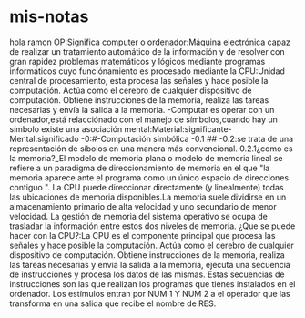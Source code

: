 # mis-notas
hola ramon
OP:Significa computer o ordenador:Máquina electrónica capaz de realizar un tratamiento automático de la información y de resolver con gran rapidez problemas matemáticos y lógicos mediante programas informáticos cuyo funciónamiento es procesado mediante la CPU:Unidad central de procesamiento, esta procesa las señales y hace posible la computación. Actúa como el cerebro de cualquier dispositivo de computación. Obtiene instrucciones de la memoria, realiza las tareas necesarias y envía la salida a la memoria.
-Computar es operar con un ordenador,está relacciónado con el manejo de símbolos,cuando hay un símbolo existe una asociación mental:Material:significante-Mental:significado
-0:#-Computación simbólica
-0.1 ##
-0.2:se trata de una representación de síbolos en una manera más convencional.
0.2.1¿como es la memoria?_El modelo de memoria plana o modelo de memoria lineal se refiere a un paradigma de direccionamiento de memoria en el que "la memoria aparece ante el programa como un único espacio de direcciones contiguo ". La CPU puede direccionar directamente (y linealmente) todas las ubicaciones de memoria disponibles.La memoria suele dividirse en un almacenamiento primario de alta velocidad y uno secundario de menor velocidad. La gestión de memoria del sistema operativo se ocupa de trasladar la información entre estos dos niveles de memoria.
¿Que se puede hacer con la CPU?:La CPU es el componente principal que procesa las señales y hace posible la computación. Actúa como el cerebro de cualquier dispositivo de computación. Obtiene instrucciones de la memoria, realiza las tareas necesarias y envía la salida a la memoria, ejecuta una secuencia de instrucciones y procesa los datos de las mismas. Estas secuencias de instrucciones son las que realizan los programas que tienes instalados en el ordenador.
Los estímulos entran por NUM 1 Y NUM 2 a el operador que las transforma en una salida que recibe el nombre de RES.
